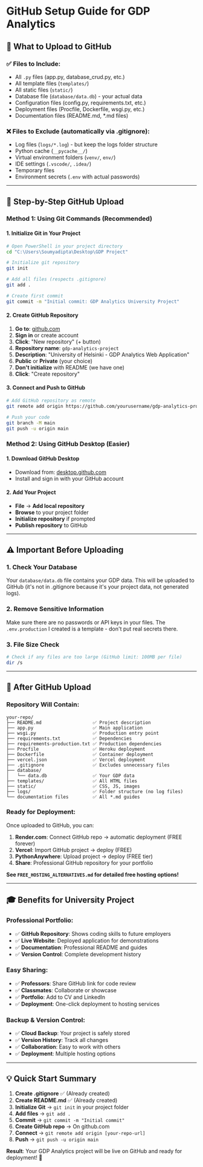 # GitHub Setup Guide for GDP Analytics

## 📁 **What to Upload to GitHub**

### **✅ Files to Include:**

- All `.py` files (app.py, database_crud.py, etc.)
- All template files (`templates/`)
- All static files (`static/`)
- Database file (`database/data.db`) - your actual data
- Configuration files (config.py, requirements.txt, etc.)
- Deployment files (Procfile, Dockerfile, wsgi.py, etc.)
- Documentation files (README.md, \*.md files)

### **❌ Files to Exclude (automatically via .gitignore):**

- Log files (`logs/*.log`) - but keep the logs folder structure
- Python cache (`__pycache__/`)
- Virtual environment folders (`venv/`, `env/`)
- IDE settings (`.vscode/`, `.idea/`)
- Temporary files
- Environment secrets (`.env` with actual passwords)

---

## 🚀 **Step-by-Step GitHub Upload**

### **Method 1: Using Git Commands (Recommended)**

#### **1. Initialize Git in Your Project**

```bash
# Open PowerShell in your project directory
cd "C:\Users\Soumyadipta\Desktop\GDP Project"

# Initialize git repository
git init

# Add all files (respects .gitignore)
git add .

# Create first commit
git commit -m "Initial commit: GDP Analytics University Project"
```

#### **2. Create GitHub Repository**

1. **Go to**: [github.com](https://github.com)
2. **Sign in** or create account
3. **Click**: "New repository" (+ button)
4. **Repository name**: `gdp-analytics-project`
5. **Description**: "University of Helsinki - GDP Analytics Web Application"
6. **Public** or **Private** (your choice)
7. **Don't initialize** with README (we have one)
8. **Click**: "Create repository"

#### **3. Connect and Push to GitHub**

```bash
# Add GitHub repository as remote
git remote add origin https://github.com/yourusername/gdp-analytics-project.git

# Push your code
git branch -M main
git push -u origin main
```

### **Method 2: Using GitHub Desktop (Easier)**

#### **1. Download GitHub Desktop**

- Download from: [desktop.github.com](https://desktop.github.com)
- Install and sign in with your GitHub account

#### **2. Add Your Project**

- **File** → **Add local repository**
- **Browse** to your project folder
- **Initialize repository** if prompted
- **Publish repository** to GitHub

---

## ⚠️ **Important Before Uploading**

### **1. Check Your Database**

Your `database/data.db` file contains your GDP data. This will be uploaded to GitHub (it's not in .gitignore because it's your project data, not generated logs).

### **2. Remove Sensitive Information**

Make sure there are no passwords or API keys in your files. The `.env.production` I created is a template - don't put real secrets there.

### **3. File Size Check**

```bash
# Check if any files are too large (GitHub limit: 100MB per file)
dir /s
```

---

## 🎯 **After GitHub Upload**

### **Repository Will Contain:**

```
your-repo/
├── README.md                   ✅ Project description
├── app.py                      ✅ Main application
├── wsgi.py                     ✅ Production entry point
├── requirements.txt            ✅ Dependencies
├── requirements-production.txt ✅ Production dependencies
├── Procfile                    ✅ Heroku deployment
├── Dockerfile                  ✅ Container deployment
├── vercel.json                 ✅ Vercel deployment
├── .gitignore                  ✅ Excludes unnecessary files
├── database/
│   └── data.db                 ✅ Your GDP data
├── templates/                  ✅ All HTML files
├── static/                     ✅ CSS, JS, images
├── logs/                       ✅ Folder structure (no log files)
└── documentation files         ✅ All *.md guides
```

### **Ready for Deployment:**

Once uploaded to GitHub, you can:

1. **Render.com**: Connect GitHub repo → automatic deployment (FREE forever)
2. **Vercel**: Import GitHub project → deploy (FREE)
3. **PythonAnywhere**: Upload project → deploy (FREE tier)
4. **Share**: Professional GitHub repository for your portfolio

**See `FREE_HOSTING_ALTERNATIVES.md` for detailed free hosting options!**

---

## 🎓 **Benefits for University Project**

### **Professional Portfolio:**

- ✅ **GitHub Repository**: Shows coding skills to future employers
- ✅ **Live Website**: Deployed application for demonstrations
- ✅ **Documentation**: Professional README and guides
- ✅ **Version Control**: Complete development history

### **Easy Sharing:**

- ✅ **Professors**: Share GitHub link for code review
- ✅ **Classmates**: Collaborate or showcase
- ✅ **Portfolio**: Add to CV and LinkedIn
- ✅ **Deployment**: One-click deployment to hosting services

### **Backup & Version Control:**

- ✅ **Cloud Backup**: Your project is safely stored
- ✅ **Version History**: Track all changes
- ✅ **Collaboration**: Easy to work with others
- ✅ **Deployment**: Multiple hosting options

---

## 💡 **Quick Start Summary**

1. **Create .gitignore** ✅ (Already created)
2. **Create README.md** ✅ (Already created)
3. **Initialize Git** → `git init` in your project folder
4. **Add files** → `git add .`
5. **Commit** → `git commit -m "Initial commit"`
6. **Create GitHub repo** → On github.com
7. **Connect** → `git remote add origin [your-repo-url]`
8. **Push** → `git push -u origin main`

**Result**: Your GDP Analytics project will be live on GitHub and ready for deployment! 🚀
